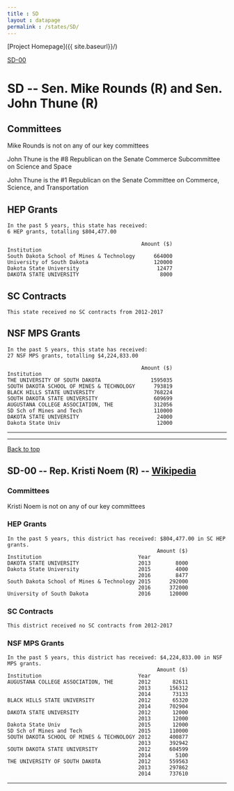 ```yaml
---
title : SD
layout : datapage
permalink : /states/SD/
---
```

<a name="top"></a>
[Project Homepage]({{ site.baseurl}}/)


[SD-00](#SD-00)  

# SD -- Sen. Mike Rounds (R) and  Sen. John Thune (R)
## Committees
Mike Rounds is not on any of our key committees 

John Thune is the #8 Republican on the Senate Commerce Subcommittee on Science and Space 

John Thune is the #1 Republican on the Senate Committee on Commerce, Science, and Transportation 

## HEP Grants
```
In the past 5 years, this state has received:
6 HEP grants, totalling $804,477.00
 
                                           Amount ($)
Institution                                          
South Dakota School of Mines & Technology      664000
University of South Dakota                     120000
Dakota State University                         12477
DAKOTA STATE UNIVERSITY                          8000
```
## SC Contracts
```
This state received no SC contracts from 2012-2017
```
## NSF MPS Grants
```
In the past 5 years, this state has received:
27 NSF MPS grants, totalling $4,224,833.00
 
                                           Amount ($)
Institution                                          
THE UNIVERSITY OF SOUTH DAKOTA                1595035
SOUTH DAKOTA SCHOOL OF MINES & TECHNOLOGY      793819
BLACK HILLS STATE UNIVERSITY                   768224
SOUTH DAKOTA STATE UNIVERSITY                  609699
AUGUSTANA COLLEGE ASSOCIATION, THE             312056
SD Sch of Mines and Tech                       110000
DAKOTA STATE UNIVERSITY                         24000
Dakota State Univ                               12000
```
---
---
<a name="SD-00"></a>
[Back to top](#top)
## SD-00 -- Rep. Kristi Noem (R) -- [Wikipedia](https://en.wikipedia.org/wiki/SD-00)
### Committees
Kristi Noem is not on any of our key committees 

### HEP Grants
```
In the past 5 years, this district has received: $804,477.00 in SC HEP grants.
                                                Amount ($)
Institution                               Year            
DAKOTA STATE UNIVERSITY                   2013        8000
Dakota State University                   2015        4000
                                          2016        8477
South Dakota School of Mines & Technology 2015      292000
                                          2016      372000
University of South Dakota                2016      120000
```
### SC Contracts
```
This district received no SC contracts from 2012-2017
```
### NSF MPS Grants
```
In the past 5 years, this district has received: $4,224,833.00 in NSF MPS grants.
                                                Amount ($)
Institution                               Year            
AUGUSTANA COLLEGE ASSOCIATION, THE        2012       82611
                                          2013      156312
                                          2014       73133
BLACK HILLS STATE UNIVERSITY              2012       65320
                                          2014      702904
DAKOTA STATE UNIVERSITY                   2012       12000
                                          2013       12000
Dakota State Univ                         2015       12000
SD Sch of Mines and Tech                  2015      110000
SOUTH DAKOTA SCHOOL OF MINES & TECHNOLOGY 2012      400877
                                          2013      392942
SOUTH DAKOTA STATE UNIVERSITY             2012      604599
                                          2014        5100
THE UNIVERSITY OF SOUTH DAKOTA            2012      559563
                                          2013      297862
                                          2014      737610
```
---
